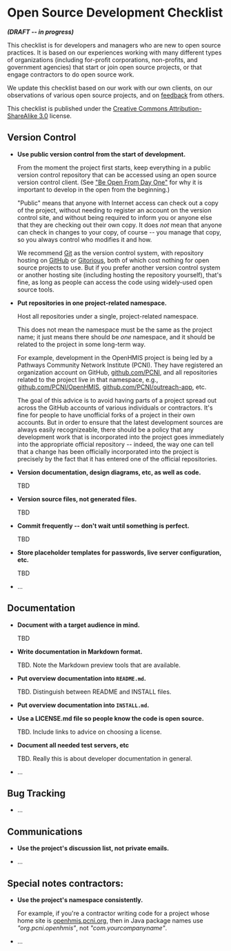 Open Source Development Checklist
=================================

**_(DRAFT -- in progress)_**

This checklist is for developers and managers who are new to open
source practices.  It is based on our experiences working with many
different types of organizations (including for-profit corporations,
non-profits, and government agencies) that start or join open source
projects, or that engage contractors to do open source work.

We update this checklist based on our work with our own clients, on
our observations of various open source projects, and on
[feedback](https://github.com/OpenTechStrategies/checklist/issues) from others.

This checklist is published under the [Creative Commons Attribution-ShareAlike 3.0](https://creativecommons.org/licenses/by-sa/3.0/) license.

Version Control
---------------

* <a id="use-public-vc">**Use public version control from the start of development.**</a>

  From the moment the project first starts, keep everything in a
  public version control repository that can be accessed using an open
  source version control client.  (See ["Be Open From Day
  One"](http://opentechstrategies.com/resources#be-open-from-day-one)
  for why it is important to develop in the open from the beginning.)

  "Public" means that anyone with Internet access can check out a
  copy of the project, without needing to register an account on the
  version control site, and without being required to inform you or
  anyone else that they are checking out their own copy.  It does
  _not_ mean that anyone can check in changes to your copy, of course
  -- you manage that copy, so you always control who modifies it and
  how.

  We recommend [Git](http://git-scm.com/) as the version control
  system, with repository hosting on [GitHub](https://github.com/) or
  [Gitorious](https://gitorious.org/), both of which cost nothing for
  open source projects to use.  But if you prefer another version
  control system or another hosting site (including hosting the
  repository yourself), that's fine, as long as people can access the
  code using widely-used open source tools.

* <a id="vc-namespace">**Put repositories in one project-related namespace.**</a>

  Host all repositories under a single, project-related namespace.

  This does not mean the namespace must be the same as the project
  name; it just means there should be _one_ namespace, and it should
  be related to the project in some long-term way.

  For example, development in the OpenHMIS project is being led by a
  Pathways Community Network Institute (PCNI).  They have registered
  an organization account on GitHub,
  [github.com/PCNI](https://github.com/PCNI/), and all repositories
  related to the project live in that namespace, e.g.,
  [github.com/PCNI/OpenHMIS](https://github.com/PCNI/OpenHMIS),
  [github.com/PCNI/outreach-app](https://github.com/PCNI/outreach-app),
  etc.

  The goal of this advice is to avoid having parts of a project spread
  out across the GitHub accounts of various individuals or
  contractors.  It's fine for people to have unofficial forks of a
  project in their own accounts.  But in order to ensure that the
  latest development sources are always easily recognizeable, there
  should be a policy that any development work that is incorporated
  into the project goes immediately into the appropriate official
  repository -- indeed, the way one can tell that a change has been
  officially incorporated into the project is precisely by the fact
  that it has entered one of the official repositories.

* <a id="vc-docs-etc" >**Version documentation, design diagrams, etc, as well as code.**</a>

  TBD

* <a id="vc-sources-only" >**Version source files, not generated files.**</a>

  TBD

* <a id="commit-often" >**Commit frequently -- don't wait until something is perfect.**</a>

  TBD

* <a id="placeholders-for-sensitive-data" >**Store placeholder templates for passwords, live server configuration, etc.**</a>

  TBD

* ...

Documentation
-------------

* <a id="doc-audience" >**Document with a target audience in mind.**</a>

  TBD

* <a id="doc-format" >**Write documentation in Markdown format.**</a>

  TBD.  Note the Markdown preview tools that are available.

* <a id="overview-in-readme" >**Put overview documentation into `README.md`.**</a>

  TBD.  Distinguish between README and INSTALL files.

* <a id="separate-install-doc" >**Put overview documentation into `INSTALL.md`.**</a>

* <a id="publish-license" >**Use a LICENSE.md file so people know the code is open source.**</a>

  TBD.  Include links to advice on choosing a license.

* <a id="dev-docs" >**Document all needed test servers, etc**</a>

  TBD.  Really this is about developer documentation in general.

* ...

Bug Tracking
------------

* ...

Communications
--------------

* <a id="use-project-forums" >**Use the project's discussion list, not private emails.**</a>

* ...

Special notes contractors:
--------------------------

* <a id="use-right-namespace" >**Use the project's namespace consistently.**</a>

   For example, if you're a contractor writing code for a project
   whose home site is [openhmis.pcni.org](http://openhmis.pcni.org/),
   then in Java package names use _"org.pcni.openhmis"_, not
   _"com.yourcompanyname"_.

* ...
